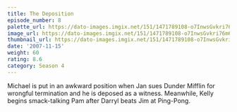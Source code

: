 ```yaml
---
title: The Deposition
episode_number: 8
palette_url: https://dato-images.imgix.net/151/1471789108-o7InwsGvkri76m6Xp6VH3rIPqQ6.jpg?ixlib=rb-1.1.0&ch=DPR%2CWidth&auto=enhance&palette=json
image_url: https://dato-images.imgix.net/151/1471789108-o7InwsGvkri76m6Xp6VH3rIPqQ6.jpg?ixlib=rb-1.1.0&ch=DPR%2CWidth&auto=compress%2Cformat&w=500
thumbnail_url: https://dato-images.imgix.net/151/1471789108-o7InwsGvkri76m6Xp6VH3rIPqQ6.jpg?ixlib=rb-1.1.0&ch=DPR%2CWidth&auto=enhance&w=500&h=280&fit=crop&fm=jpg
date: '2007-11-15'
weight: 60
rating: 8.6
category: Season 4
---
```


Michael is put in an awkward position when Jan sues Dunder Mifflin for wrongful termination and he is deposed as a witness. Meanwhile, Kelly begins smack-talking Pam after Darryl beats Jim at Ping-Pong.